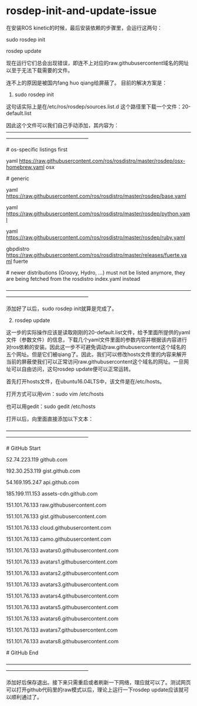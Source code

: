# rosdep-init-and-update-issue

在安装ROS kinetic的时候，最后安装依赖的步骤里，会运行这两句：

sudo rosdep init

rosdep update

现在运行它们总会出现错误，即连不上对应的raw.githubusercontent域名的网址以至于无法下载需要的文件。

连不上的原因是被国内fang huo qiang给屏蔽了。
目前的解决方案是：

1. sudo rosdep init

这句话实际上是在/etc/ros/rosdep/sources.list.d 这个路径里下载一个文件：20-default.list

因此这个文件可以我们自己手动添加，其内容为：
————————————————————————————————————————————————————

\# os-specific listings first

yaml https://raw.githubusercontent.com/ros/rosdistro/master/rosdep/osx-homebrew.yaml osx


\# generic

yaml https://raw.githubusercontent.com/ros/rosdistro/master/rosdep/base.yaml

yaml https://raw.githubusercontent.com/ros/rosdistro/master/rosdep/python.yaml

yaml https://raw.githubusercontent.com/ros/rosdistro/master/rosdep/ruby.yaml

gbpdistro https://raw.githubusercontent.com/ros/rosdistro/master/releases/fuerte.yaml fuerte


\# newer distributions (Groovy, Hydro, ...) must not be listed anymore, they are being fetched from the rosdistro index.yaml instead

————————————————————————————————————————————————————

添加好了以后，sudo rosdep init就算是完成了。

2. rosdep update

这一步的实际操作应该是读取刚刚的20-default.list文件，给予里面所提供的yaml文件（参数文件）的信息，下载几个yaml文件里面的参数内容并根据该内容进行对ros依赖的安装。因此这一步不可避免调动raw.githubusercontent这个域名的五个网址。但是它们被qiang了。因此，我们可以修改hosts文件里的内容来解开当前的屏蔽使我们可以正常访问raw.githubusercontent这个域名的网址。一旦网址可以自由访问，这句rosdep update便可以正常运转。

首先打开hosts文件，在ubuntu16.04LTS中，该文件是在/etc/hosts。

打开方式可以用vim：sudo vim /etc/hosts

也可以用gedit：sudo gedit /etc/hosts

打开以后，向里面直接添加以下文本：

————————————————————————————————————————————————————

\# GitHub Start

52.74.223.119     github.com

192.30.253.119    gist.github.com

54.169.195.247    api.github.com

185.199.111.153   assets-cdn.github.com

151.101.76.133    raw.githubusercontent.com

151.101.76.133    gist.githubusercontent.com

151.101.76.133    cloud.githubusercontent.com

151.101.76.133    camo.githubusercontent.com

151.101.76.133    avatars0.githubusercontent.com

151.101.76.133    avatars1.githubusercontent.com

151.101.76.133    avatars2.githubusercontent.com

151.101.76.133    avatars3.githubusercontent.com

151.101.76.133    avatars4.githubusercontent.com

151.101.76.133    avatars5.githubusercontent.com

151.101.76.133    avatars6.githubusercontent.com

151.101.76.133    avatars7.githubusercontent.com

151.101.76.133    avatars8.githubusercontent.com

\# GitHub End

————————————————————————————————————————————————————

添加好后保存退出。接下来只需重启或者刷新一下网络，理应就可以了。测试网页可以打开github代码里的raw模式以后，理论上运行一下rosdep update应该就可以顺利通过了。
